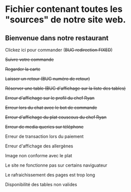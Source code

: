 # Fichier contenant toutes les "sources" de notre site web.

## Bienvenue dans notre restaurant 

Clickez ici pour commander (~~BUG redirection FIXED~~) 

~~Suivre votre commande~~

~~Regarder la carte~~

~~Laisser un retour (BUG numéro de retour)~~

~~Réserver une table (BUG d'affichage sur la liste des tables)~~

~~Erreur d'affichage sur le profil du chef Ryan~~

~~Erreur lors du chat avec le bot de commande~~

~~Erreur d'affichage du plat couscous du chef Ryan~~

~~Erreur de media queries sur téléphone~~

Erreur de transaction lors du paiement 

Erreur d'affichage des allergènes

Image non conforme avec le plat 

Le site ne fonctionne pas sur certains naviguateur

Le rafraichissement des pages est trop long

Disponibilité des tables non valides
